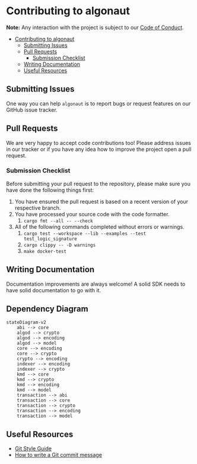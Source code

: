 # Contributing to algonaut

**Note:** Any interaction with the project is subject to our [Code of Conduct](https://github.com/manuelmauro/algonaut/blob/main/CODE_OF_CONDUCT.md).

- [Contributing to algonaut](#contributing-to-algonaut)
  - [Submitting Issues](#submitting-issues)
  - [Pull Requests](#pull-requests)
    - [Submission Checklist](#submission-checklist)
  - [Writing Documentation](#writing-documentation)
  - [Useful Resources](#useful-resources)

## Submitting Issues

One way you can help `algonaut` is to report bugs or request features on our GitHub issue tracker.

## Pull Requests

We are very happy to accept code contributions too! Please address issues in our tracker or if you have any idea how to improve the project open a pull request.

### Submission Checklist

Before submitting your pull request to the repository, please make sure you have done the following things first:

1. You have ensured the pull request is based on a recent version of your respective branch.
2. You have processed your source code with the code formatter.
   1. `cargo fmt --all -- --check`
3. All of the following commands completed without errors or warnings.
   1. `cargo test --workspace --lib --examples --test test_logic_signature`
   2. `cargo clippy -- -D warnings`
   3. `make docker-test`

## Writing Documentation

Documentation improvements are always welcome! A solid SDK needs to have solid documentation to go with it.

## Dependency Diagram

```mermaid
stateDiagram-v2
    abi --> core
    algod --> crypto
    algod --> encoding
    algod --> model
    core --> encoding
    core --> crypto
    crypto --> encoding
    indexer --> encoding
    indexer --> crypto
    kmd --> core
    kmd --> crypto
    kmd --> encoding
    kmd --> model
    transaction --> abi
    transaction --> core
    transaction --> crypto
    transaction --> encoding
    transaction --> model

```

## Useful Resources

- [Git Style Guide](https://github.com/agis/git-style-guide)
- [How to write a Git commit message](https://chris.beams.io/posts/git-commit/)
